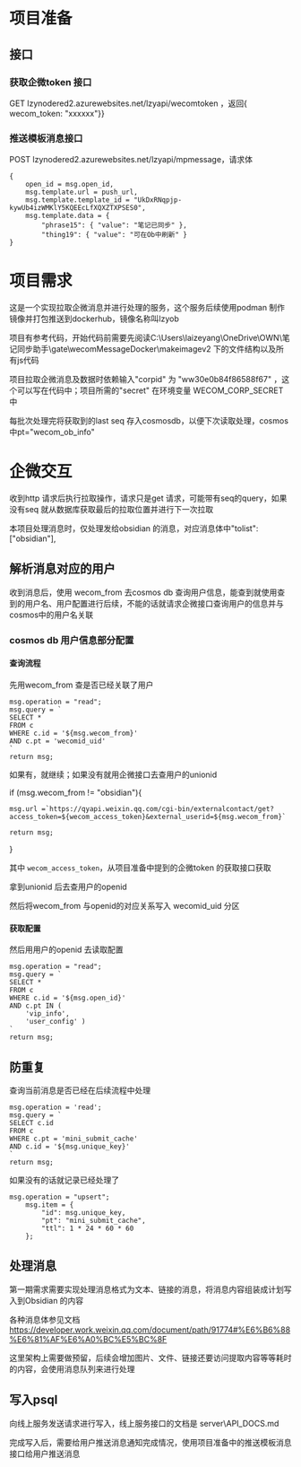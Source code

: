 # 项目准备

## 接口

### 获取企微token 接口

GET lzynodered2.azurewebsites.net/lzyapi/wecomtoken ，返回{ wecom_token: "xxxxxx"}}

### 推送模板消息接口

POST lzynodered2.azurewebsites.net/lzyapi/mpmessage，请求体

```
{
	open_id = msg.open_id,
	msg.template.url = push_url,
	msg.template.template_id = "UkDxRNqpjp-kywUb4izWMKlY5KQEEcLfXQXZTXPSES0",
	msg.template.data = {
		"phrase15": { "value": "笔记已同步" },
		"thing19": { "value": "可在Ob中刷新" }
}
```

# 项目需求

这是一个实现拉取企微消息并进行处理的服务，这个服务后续使用podman 制作镜像并打包推送到dockerhub，镜像名称叫lzyob

项目有参考代码，开始代码前需要先阅读C:\Users\laizeyang\OneDrive\OWN\笔记同步助手\gate\wecomMessageDocker\makeimagev2 下的文件结构以及所有js代码

项目拉取企微消息及数据时依赖输入"corpid" 为 "ww30e0b84f86588f67" ，这个可以写在代码中；项目所需的"secret" 在环境变量 WECOM_CORP_SECRET 中

每批次处理完将获取到的last seq 存入cosmosdb，以便下次读取处理，cosmos中pt="wecom_ob_info"

# 企微交互

收到http 请求后执行拉取操作，请求只是get 请求，可能带有seq的query，如果没有seq 就从数据库获取最后的拉取位置并进行下一次拉取

本项目处理消息时，仅处理发给obsidian 的消息，对应消息体中"tolist": ["obsidian"],

## 解析消息对应的用户

收到消息后，使用 wecom_from 去cosmos db 查询用户信息，能查到就使用查到的用户名、用户配置进行后续，不能的话就请求企微接口查询用户的信息并与cosmos中的用户名关联

### cosmos db 用户信息部分配置

#### 查询流程

先用wecom_from 查是否已经关联了用户

```
msg.operation = "read";
msg.query = `
SELECT * 
FROM c 
WHERE c.id = '${msg.wecom_from}' 
AND c.pt = 'wecomid_uid'
`
return msg;
```

如果有，就继续；如果没有就用企微接口去查用户的unionid

if (msg.wecom_from != "obsidian"){

    msg.url =`https://qyapi.weixin.qq.com/cgi-bin/externalcontact/get?access_token=${wecom_access_token}&external_userid=${msg.wecom_from}`

    return msg;

}

其中 `wecom_access_token`，从项目准备中提到的企微token 的获取接口获取

拿到unionid 后去查用户的openid

然后将wecom_from 与openid的对应关系写入 wecomid_uid 分区

#### 获取配置

然后用用户的openid 去读取配置

```
msg.operation = "read";
msg.query = `
SELECT * 
FROM c 
WHERE c.id = '${msg.open_id}' 
AND c.pt IN (
    'vip_info', 
    'user_config' )
`
return msg;
```

## 防重复

查询当前消息是否已经在后续流程中处理

```
msg.operation = 'read';
msg.query = `
SELECT c.id
FROM c
WHERE c.pt = 'mini_submit_cache'
AND c.id = '${msg.unique_key}'
`
return msg;
```

如果没有的话就记录已经处理了

```
msg.operation = "upsert";
    msg.item = {
        "id": msg.unique_key,
        "pt": "mini_submit_cache",
        "ttl": 1 * 24 * 60 * 60
    };
```

## 处理消息

第一期需求需要实现处理消息格式为文本、链接的消息，将消息内容组装成计划写入到Obsidian 的内容

各种消息体参见文档 https://developer.work.weixin.qq.com/document/path/91774#%E6%B6%88%E6%81%AF%E6%A0%BC%E5%BC%8F

这里架构上需要做预留，后续会增加图片、文件、链接还要访问提取内容等等耗时的内容，会使用消息队列来进行处理

## 写入psql

向线上服务发送请求进行写入，线上服务接口的文档是 server\API_DOCS.md

完成写入后，需要给用户推送消息通知完成情况，使用项目准备中的推送模板消息接口给用户推送消息
